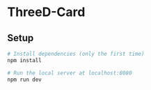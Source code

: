 # ThreeD-Card

## Setup

``` bash
# Install dependencies (only the first time)
npm install

# Run the local server at localhost:8080
npm run dev
```
